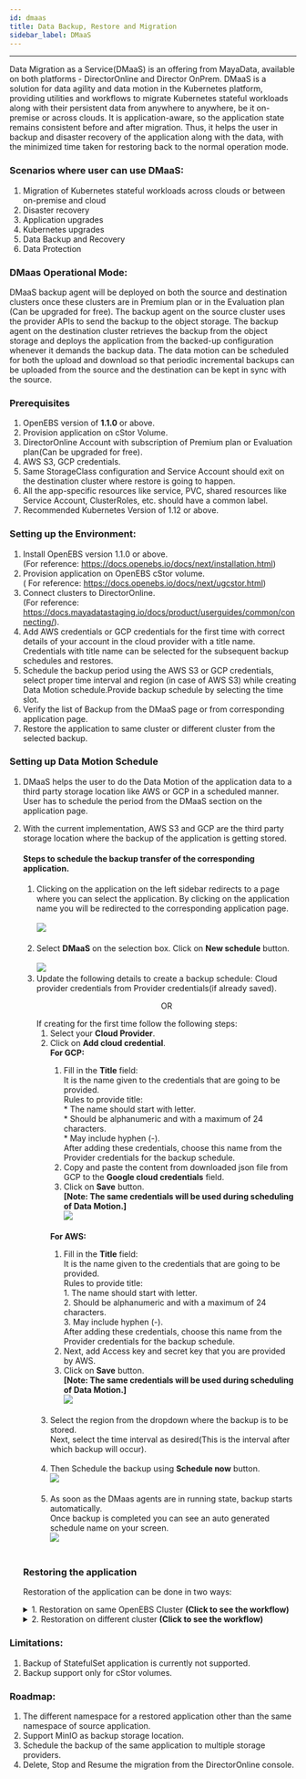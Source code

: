 ```yaml
---
id: dmaas
title: Data Backup, Restore and Migration
sidebar_label: DMaaS
---
```


------

Data Migration as a Service(DMaaS) is an offering from MayaData, available on both platforms - DirectorOnline and Director OnPrem. DMaaS is a solution for data agility and data motion in the Kubernetes platform, providing utilities and workflows to migrate Kubernetes stateful workloads along with their persistent data from anywhere to anywhere, be it on-premise or across clouds. It is application-aware, so the application state remains consistent before and after migration. Thus, it helps the user in backup and disaster recovery of the application along with the data, with the minimized time taken for restoring back to the normal operation mode.

### Scenarios where user can use DMaaS:

1. Migration of Kubernetes stateful workloads across clouds or between on-premise and cloud
2. Disaster recovery
3. Application upgrades
4. Kubernetes upgrades
5. Data Backup and Recovery
6. Data Protection

### DMaas Operational Mode:

DMaaS backup agent will be deployed on both the source and destination clusters once these clusters are in Premium plan or in the Evaluation plan (Can be upgraded for free). The backup agent on the source cluster uses the provider APIs to send the backup to the object storage. The backup agent on the destination cluster retrieves the backup from the object storage and deploys the application from the backed-up configuration whenever it demands the backup data. The data motion can be scheduled for both the upload and download so that periodic incremental backups can be uploaded from the source and the destination can be kept in sync with the source.

### Prerequisites
1. OpenEBS version of **1.1.0** or above.
2. Provision application on cStor Volume.
3. DirectorOnline Account with subscription of Premium plan or Evaluation plan(Can be upgraded for free).
4. AWS S3, GCP credentials.
5. Same StorageClass configuration and Service Account should exit on the destination cluster where         restore is going to happen.
6. All the app-specific resources like service, PVC, shared resources like Service Account, ClusterRoles,   etc. should have a common label.
7. Recommended Kubernetes Version of 1.12 or above.


### Setting up the Environment:
 
 1. Install OpenEBS version 1.1.0 or above.<br>
     (For reference: <a href>https://docs.openebs.io/docs/next/installation.html</a>)
 2. Provision application on OpenEBS cStor volume.<br>
     ( For reference: <a href>https://docs.openebs.io/docs/next/ugcstor.html</a>)
 3. Connect clusters to DirectorOnline.<br>
    (For reference: <a href>https://docs.mayadatastaging.io/docs/product/userguides/common/connecting/</a>).
 4. Add AWS credentials or GCP credentials for the first time with correct details of your account in       the cloud provider with a title name. Credentials with title name can be selected for the subsequent    backup schedules and restores.
 5. Schedule the backup period using the AWS S3 or GCP credentials, select proper time interval and region (in case of AWS S3) while creating Data Motion schedule.Provide backup schedule by selecting the time slot.
 6. Verify the list of Backup from the DMaaS page or from corresponding application page.
 7. Restore the application to same cluster or different cluster from the selected backup.
 
### Setting up Data Motion Schedule

1. DMaaS helps the user to do the Data Motion of the application data to a third party storage              location like AWS or GCP in a scheduled manner. User has to schedule the period from the DMaaS           section on the application page.

2. With the current implementation, AWS S3 and GCP are the third party storage location where the backup    of the application is getting stored. 
     #### Steps to schedule the backup transfer of the corresponding application.
    <ol>
      <li> Clicking on the application on the left sidebar redirects to a page where you can select the       application. By clicking on the application name you will be redirected to the corresponding       application page.<br><br>
      <img src="/docs/assets/product/DataMotion1.svg"  onclick="window.open('/docs/assets/product/DataMotion1.svg', '_blank');" />
        <br><br>
        </li>

      <li> Select <b>DMaaS</b> on the selection box. Click on <b>New schedule</b> button.<br><br>
      <img src="/docs/assets/product/DataMotion2.svg"  onclick="window.open('/docs/assets/product/DataMotion2.svg', '_blank');" />
       </li>
      <li> Update the following details to create a backup schedule:
       Cloud provider credentials from Provider credentials(if already saved).
      <p style="text-align: center;"> OR </p>
      If creating for the first time follow the following steps:<br>
       <ol>
      <li> Select your <b>Cloud Provider</b>.</li>
      <li> Click on <b>Add cloud credential</b>.</li>
       <b>For GCP:</b><br>
         <ol>
             <li> Fill in the <b>Title</b> field:<br>
                It is the name given to the credentials that are going to be provided.<br> 
                Rules to provide title:<br>
                  * The name should start with letter.<br>
                  *  Should be alphanumeric and with a maximum of 24 characters.<br>
                  * May include hyphen (-). <br>
                After adding these credentials, choose this name from the Provider credentials for the backup schedule.</li>
             <li> Copy and paste the content from downloaded json file from GCP to the <b>Google cloud           credentials</b> field.</li>
             <li>Click on <b>Save</b> button.<br>
              <b>[Note: The same credentials will be used during scheduling of Data Motion.]</b><br>
              <img src="/docs/assets/product/DataMotion3.svg" onclick="window.open('/docs/assets/product/DataMotion3.svg', '_blank');" />
             <br><br>
             </li>
            </ol>
            <b>For AWS:</b><br>
            <ol>
             <li> Fill in the <b>Title</b> field:<br>
                 It is the name given to the credentials that are going to be provided.<br> 
                 Rules to provide title:<br>
                  1. The name should start with letter.<br>
                  2.  Should be alphanumeric and with a maximum of 24 characters.<br>
                  3. May include hyphen (-). <br>
                After adding these credentials, choose this name from the Provider credentials for the backup schedule.</li>
              <li>Next, add Access key and secret key that you are provided by AWS.</li>
              <li>Click on <b>Save</b> button.<br>
              <b>[Note: The same credentials will be used during scheduling of Data Motion.]</b><br>
              <img src="/docs/assets/product/AWS.svg" onclick="window.open('/docs/assets/product/AWS.svg', '_blank');" />
             <br><br>
             </li></ol>
        <li> Select the region from the dropdown where the backup is to be stored.<br>
              Next, select the time interval as desired(This is the interval after which backup will occur).<br><br></li>
           <li>  Then Schedule the backup using <b>Schedule now</b> button.
             <br>
             <img src="/docs/assets/product/BackupSetup1.svg" onclick="window.open('/docs/assets/product/BackupSetup1.svg', '_blank');" />
             <br><br>
         </li>

      <li>As soon as the DMaas agents are in running state, backup starts automatically.<br>
         Once backup is completed you can see an auto generated schedule name on your screen.<br>
      <img src="/docs/assets/product/BackupSetup2.svg" onclick="window.open('/docs/assets/product/BackupSetup2.svg', '_blank');" /><br><br>
  </li>
</ol>

### Restoring the application
   Restoration of the application can be done in two ways: 
    <br>
      <details>
      <summary>1. Restoration on same OpenEBS Cluster **(Click to see the workflow)**</summary>
          <h3><b>Prerequisites</b></h3>
            <ol>
              <li> The original application and its associated components such as PVC, PV, CVR and SVC         should not exist.</li>
               <li>Ensure the same StorageClass configuration and Service account exists.</li>
            </ol>
          <h3><b> Workflow</h3></b>
             <ol>
                <li> Click on **Application** on the left sidebar, click on DMaas and locate the cluster     that needs to be restored.</li>
                <li> Once located, click on **restore** symbol next to the backup.<br>
                <img src="/docs/assets/product/Restore1.svg" onclick="window.open('/docs/assets/product/Restore1.svg', '_blank');" /></li>
                <br><br>
                <li>Select the same cluster name from the drop down menu and click on **Start restore** button.<br>
                <img src="/docs/assets/product/Restore2.svg" onclick="window.open('/docs/assets/product/Restore2.svg', '_blank');" /></li>
                <br><br>
                </li>
                <li>As soon as the restore starts, you see a pop up window on your screen.(In order to elaborately see the process of restore click on **Restore** link).<br>
                <img src="/docs/assets/product/RestoreStarted.svg" onclick="window.open('/docs/assets/product/RestoreStarted.svg', '_blank');" />
                </li>
                <li>The restoration goes through various checks:
                <ul><li>Preflight check</li>
                <li>Restoring backups</li>
                <li>Activating applications<br>
                       <figure>
                       <br>
                            <img src="/docs/assets/product/PreflightCheck.svg"  onclick="window.open('/docs/assets/product/PreflightCheck.svg', '_blank');">
                            <figcaption><b><p style="text-align: center;">Preflight check</p></b></figcaption>
                        <br>
                       </figure>
                     <figure>
                       <br>
                            <img src="/docs/assets/product/RestoringBackup.svg" onclick="window.open('/docs/assets/product/RestoringBackup.svg', '_blank');">
                            <figcaption><b><p style="text-align: center;">Restoring Backup</p></b></figcaption>
                        <br>
                       </figure>
                  <figure>
                       <br>
                            <img src="/docs/assets/product/ActivatingApplication.svg" onclick="window.open('/docs/assets/product/ActivatingApplication.svg', '_blank');">
                            <figcaption><b><p style="text-align: center;">Activating Application</p></b></figcaption> 
                        <br>
                       </figure>
                  </li>
                </ul>
                <li> After successful restoration, restoration job details will be displayed on the screen. (User can get the details of each process by clicking on the name.)<br>
                <img src="/docs/assets/product/BackupComplete.svg" onclick="window.open('/docs/assets/product/BackupComplete.svg', '_blank');">
                </li>
                <li>
                The details of backup jobs can be viewed by clicking on **DMaaS** on left sidebar.<br><br>
                Backup is now successfull!!
                </li>
             </ol>
     </details>
      <details>
      <summary>2. Restoration on different cluster **(Click to see the workflow)**</summary>
       <h3><b>Prerequisites</b></h3>
      <ol>
            <li>
              Destination cluster sould have same StorageClass configuration as source cluster.
            </li>
            <li> Destination cluster must be upgraded to Premium or Evaluation.</li>
            <li>Destination cluster should be connected to the same DirectorOnline account.</li>
           </li>
      </ol>
       <h3><b>Workflow:</b></h3>
      <ol>
            <li>Clicking on **cluster** on left sidebar (on DirectorOnline UI) both the clusters(source as well as destination) must be visible.<br>
            <img src="/docs/assets/product/BackupDiffCluster.svg" onclick="window.open('/docs/assets/product/BackupDiffCluster.svg', '_blank');">
            </li>
            <li> Click on **Application** on the left sidebar, click on DMaas and locate the cluster     that needs to be restored.</li>
                <li> Once located, click on **restore** symbol next to the backup.<br>
                <img src="/docs/assets/product/Restore1.svg" onclick="window.open('/docs/assets/product/Restore1.svg', '_blank');" /></li>
                <br><br>
                <li>Select the desired cluster name from the drop down menu and click on **Start restore** button.<br>
                <img src="/docs/assets/product/Restore2.svg" onclick="window.open('/docs/assets/product/Restore2.svg', '_blank');" /></li>
                <br><br>
                </li>
                <li>As soon as the restore starts, you see a pop up window on your screen.(In order to elaborately see the process of restore, click on **Restore** link).<br>
                <img src="/docs/assets/product/RestoreStarted.svg" onclick="window.open('/docs/assets/product/RestoreStarted.svg', '_blank');" />
                </li>
                <li>The restoration goes through various checks:
                <ul><li>Preflight check</li>
                <li>Restoring backups</li>
                <li>Activating applications<br>
                       <figure>
                       <br>
                            <img src="/docs/assets/product/PreflightCheck.svg"  onclick="window.open('/docs/assets/product/PreflightCheck.svg', '_blank');">
                            <figcaption><b><p style="text-align: center;">Preflight check</p></b></figcaption> 
                        <br>
                       </figure>
                        <figure>
                       <br>
                            <img src="/docs/assets/product/RestoringBackup.svg" onclick="window.open('/docs/assets/product/RestoringBackup.svg', '_blank');">
                            <figcaption><b><p style="text-align: center;">Restoring Backup</p></b></figcaption> 
                        <br>
                       </figure>
                  <figure>
                       <br>
                            <img src="/docs/assets/product/ActivatingApplication.svg" onclick="window.open('/docs/assets/product/ActivatingApplication.svg', '_blank');">
                           <figcaption><b><p style="text-align: center;">Activating Application</p></b></figcaption> </p>
                        <br>
                       </figure>
                  </li>
                </ul>
                <li> After successful restoration, restoration job details will be displayed on the screen. (User can get the details of each process by clicking on the name.)<br>
                <img src="/docs/assets/product/BackupComplete.svg" onclick="window.open('/docs/assets/product/BackupComplete.svg', '_blank');">
                </li>
                <li>
                The details of backup jobs can be viewed by clicking on **DMaaS** on left sidebar.<br><br>
                Backup is now successfull!!
                </li>
             </ol>
      </ol>
      </details>
### Limitations:

1. Backup of StatefulSet application is currently not supported.
2. Backup support only for cStor volumes.

### Roadmap:

1. The different namespace for a restored application other than the same namespace of source        application.
2. Support MinIO as backup storage location.
3. Schedule the backup of the same application to multiple storage providers.
4. Delete, Stop and Resume the migration from the DirectorOnline console.




        
         
      


            


               
             







